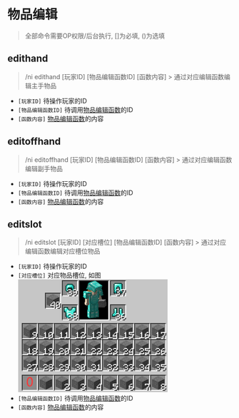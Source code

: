 # 物品编辑

> 全部命令需要OP权限/后台执行, []为必填, ()为选填

## edithand

> /ni edithand [玩家ID] [物品编辑函数ID] [函数内容] > 通过对应编辑函数编辑主手物品

* `[玩家ID]` 待操作玩家的ID
* `[物品编辑函数ID]` 待调用[物品编辑函数](wu-pin/wu-pin-bian-ji-han-shu/han-shu-lei-xing.md)的ID
* `[函数内容]` [物品编辑函数](wu-pin/wu-pin-bian-ji-han-shu/han-shu-lei-xing.md)的内容

## editoffhand

> /ni editoffhand [玩家ID] [物品编辑函数ID] [函数内容] > 通过对应编辑函数编辑副手物品

* `[玩家ID]` 待操作玩家的ID
* `[物品编辑函数ID]` 待调用[物品编辑函数](wu-pin/wu-pin-bian-ji-han-shu/han-shu-lei-xing.md)的ID
* `[函数内容]` [物品编辑函数](wu-pin/wu-pin-bian-ji-han-shu/han-shu-lei-xing.md)的内容

## editslot

> /ni editslot [玩家ID] [对应槽位] [物品编辑函数ID] [函数内容] > 通过对应编辑函数编辑对应槽位物品

* `[玩家ID]` 待操作玩家的ID
* `[对应槽位]` 对应物品槽位, 如图
<br />![](_images/玩家背包槽位图.png)
* `[物品编辑函数ID]` 待调用[物品编辑函数](wu-pin/wu-pin-bian-ji-han-shu/han-shu-lei-xing.md)的ID
* `[函数内容]` [物品编辑函数](wu-pin/wu-pin-bian-ji-han-shu/han-shu-lei-xing.md)的内容

